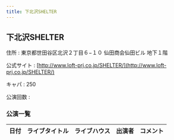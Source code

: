 ```yaml
---
title: 下北沢SHELTER
---
```

## 下北沢SHELTER


住所
:    東京都世田谷区北沢２丁目６−１０ 仙田商会仙田ビル 地下１階

公式サイト
:    [http://www.loft-prj.co.jp/SHELTER/](http://www.loft-prj.co.jp/SHELTER/)

キャパ
:    250

公演回数
: 


### 公演一覧

|日付|ライブタイトル|ライブハウス|出演者|コメント|
|---|------------|----------|-----|------|
